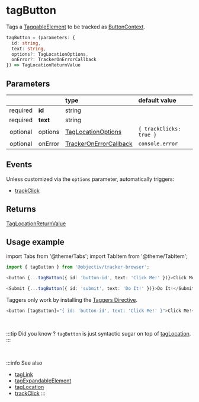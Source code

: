 # tagButton

Tags a [TaggableElement](/tracking/api-reference/definitions/TaggableElement.md) to be tracked as [ButtonContext](/taxonomy/location-contexts/ButtonContext.md).  

```typescript
tagButton = (parameters: {
  id: string,
  text: string,
  options?: TagLocationOptions,
  onError?: TrackerOnErrorCallback
}) => TagLocationReturnValue
```

## Parameters
|          |          | type                                                                                    | default value
| :-:      | :--      | :--                                                                                     | :--           
| required | **id**   | string                                                                                  |
| required | **text** | string                                                                                  |
| optional | options  | [TagLocationOptions](/tracking/api-reference/definitions/TagLocationOptions.md)         | `{ trackClicks: true }`
| optional | onError  | [TrackerOnErrorCallback](/tracking/api-reference/definitions/TrackerOnErrorCallback.md) | `console.error`

## Events

Unless customized via the `options` parameter, automatically triggers:

- [trackClick](/tracking/api-reference/eventTrackers/trackClick.md)

## Returns
[TagLocationReturnValue](/tracking/api-reference/definitions/TagLocationReturnValue.md)

## Usage example

import Tabs from '@theme/Tabs';
import TabItem from '@theme/TabItem';

<Tabs>
  <TabItem value="react" label="React" default>

```typescript jsx
import { tagButton } from '@objectiv/tracker-browser';
```

```typescript jsx
<button {...tagButton({ id: 'button-id', text: 'Click Me!' })}>Click Me!</button>
```

```typescript jsx
<Submit {...tagButton({ id: 'submit', text: 'Do It!' })}>Do It!</Submit>
```

  </TabItem>
  <TabItem value="angular" label="Angular">

Taggers only work by installing the [Taggers Directive](/tracking/how-to-guides/angular/getting-started.md#optional---configure-taggers-directive).

```typescript jsx
<button [tagButton]="{ id: 'button-id', text: 'Click Me!' }">Click Me!</button>
```

  </TabItem>
</Tabs>

<br />

:::tip Did you know ?
`tagButton` is just syntactic sugar on top of [tagLocation](/tracking/api-reference/locationTaggers/tagLocation.md).
:::

<br />

:::info See also
- [tagLink](/tracking/api-reference/locationTaggers/tagLink.md)
- [tagExpandableElement](/tracking/api-reference/locationTaggers/tagExpandableElement.md)
- [tagLocation](/tracking/api-reference/locationTaggers/tagLocation.md)
- [trackClick](/tracking/api-reference/eventTrackers/trackClick.md)
:::
